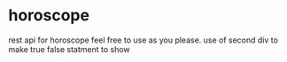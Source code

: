 # horoscope
rest api for horoscope 
feel free to use as you please. 
use of second div to make true false statment to show
